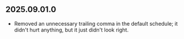 ## 2025.09.01.0
* Removed an unnecessary trailing comma in the default schedule; it didn't hurt anything, but it just didn't look right.
